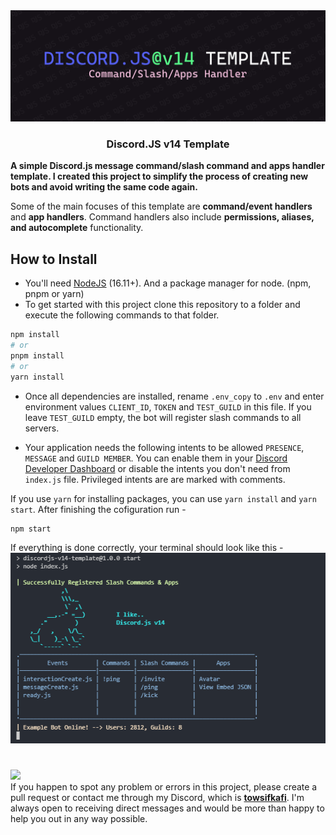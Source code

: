 <center>
 <img src="assets/readme_banner.png">
 <h3>Discord.JS v14 Template</h3>
</center>

**A simple Discord.js message command/slash command and apps handler template. I created this project to simplify the process of creating new bots and avoid writing the same code again.**

Some of the main focuses of this template are **command/event handlers** and **app handlers**. Command handlers also include **permissions, aliases, and autocomplete** functionality. 

## How to Install
 - You'll need [NodeJS](https://nodejs.org/en) (16.11+). And a package manager for node. (npm, pnpm or yarn)
 - To get started with this project clone this repository to a folder and execute the following commands to that folder.
```bash
npm install 
# or
pnpm install
# or
yarn install
```
 - Once all dependencies are installed, rename `.env_copy` to `.env` and enter environment values `CLIENT_ID`, `TOKEN` and `TEST_GUILD` in this file. If you leave `TEST_GUILD` empty, the bot will register slash commands to all servers.

 - Your application needs the following intents to be allowed `PRESENCE`, `MESSAGE` and `GUILD MEMBER`. You can enable them in your [Discord Developer Dashboard](https://discord.com/developers/applications) or disable the intents you don't need from `index.js` file. Privileged intents are are marked with comments.

If you use `yarn` for installing packages, you can use `yarn install` and `yarn start`.
After finishing the cofiguration run - 
```
npm start
```

If everything is done correctly, your terminal should look like this -
![Start](assets/startup.png)
#

[<img src="https://img.shields.io/static/v1?style=for-the-badge&message=towsifkafi&color=5865F2&logo=Discord&logoColor=FFFFFF&label=">](https://discord.com/users/674660356819517440)
<br>
If you happen to spot any problem or errors in this project, please create a pull request or  contact me through my Discord, which is [**towsifkafi**](https://discord.com/users/674660356819517440). I'm always open to receiving direct messages and would be more than happy to help you out in any way possible.